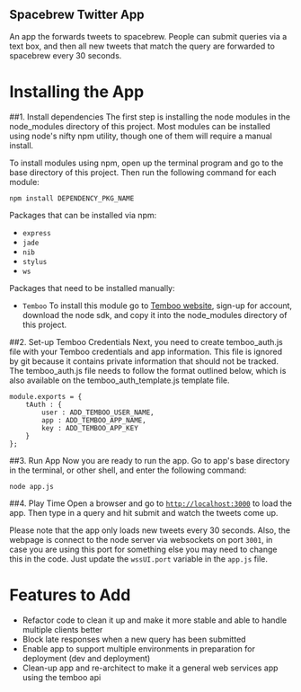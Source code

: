 Spacebrew Twitter App
---------------------
An app the forwards tweets to spacebrew. People can submit queries via a text box, and then all new tweets that match the query are forwarded to spacebrew every 30 seconds.

Installing the App  
==================  
  
##1. Install dependencies 
The first step is installing the node modules in the node_modules directory of this project. Most modules can be installed using node's nifty npm utility, though one of them will require a manual install. 
  
To install modules using npm, open up the terminal program and go to the base directory of this project. Then run the following command for each module:   

```
npm install DEPENDENCY_PKG_NAME
```
  
Packages that can be installed via npm:  
* `express`  
* `jade`  
* `nib`  
* `stylus`  
* `ws`  
  
Packages that need to be installed manually:  
* `Temboo` To install this module go to [Temboo website](http://www.temboo.com), sign-up for account, download the node sdk, and copy it into the node_modules directory of this project.  
  
##2. Set-up Temboo Credentials
Next, you need to create temboo_auth.js file with your Temboo credentials and app information. This file is ignored by git because it contains private information that should not be tracked. The temboo_auth.js file needs to follow the format outlined below, which is also available on the temboo_auth_template.js template file. 

```
module.exports = {
    tAuth : {
        user : ADD_TEMBOO_USER_NAME,
        app : ADD_TEMBOO_APP_NAME,
        key : ADD_TEMBOO_APP_KEY
    }
};
```

##3. Run App
Now you are ready to run the app. Go to app's base directory in the terminal, or other shell, and enter the following command:

```
node app.js
```

##4. Play Time
Open a browser and go to [`http://localhost:3000`](http://localhost:3000) to load the app. Then type in a query and hit submit and watch the tweets come up.  
  
Please note that the app only loads new tweets every 30 seconds. Also, the webpage is connect to the node server via websockets on port `3001`, in case you are using this port for something else you may need to change this in the code. Just update the `wssUI.port` variable in the `app.js` file.
  
Features to Add
===============
* Refactor code to clean it up and make it more stable and able to handle multiple clients better
* Block late responses when a new query has been submitted
* Enable app to support multiple environments in preparation for deployment (dev and deployment)
* Clean-up app and re-architect to make it a general web services app using the temboo api

